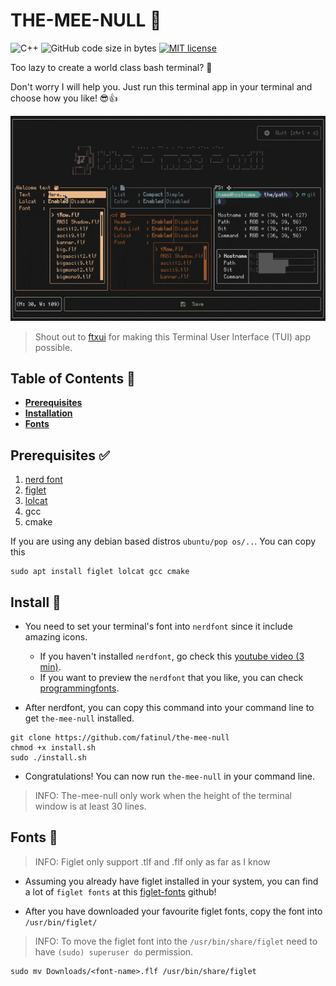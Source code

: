 # THE-MEE-NULL 🗿

![C++](https://img.shields.io/badge/c++-%2300599C.svg?style=flat&logo=c%2B%2B&logoColor=white)
![GitHub code size in bytes](https://img.shields.io/github/languages/code-size/fatinul/the-mee-null)
[![MIT license](https://img.shields.io/github/license/tusharpm/tiles)](http://opensource.org/licenses/MIT)

Too lazy to create a world class bash terminal? 🦥

Don't worry I will help you. Just run this terminal app in your terminal and choose how you like! 😎👍

![App preview](Assets/homescreen.gif)

> Shout out to [ftxui](https://github.com/ArthurSonzogni/FTXUI) for making this Terminal User Interface (TUI) app possible.

## Table of Contents 🏓
* [**Prerequisites**](#prerequisites)
* [**Installation**](#install)
* [**Fonts**](#fonts)

## Prerequisites ✅
1. [nerd font](https://github.com/ryanoasis/nerd-fonts.git)
1. [figlet](https://github.com/cmatsuoka/figlet)
2. [lolcat](https://github.com/busyloop/lolcat)
4. gcc
5. cmake

If you are using any debian based distros `ubuntu/pop os/..`. You can copy this
```
sudo apt install figlet lolcat gcc cmake
```

## Install 🔧
* You need to set your terminal's font into `nerdfont` since it include amazing icons.
    - If you haven't installed `nerdfont`, go check this [youtube video (3 min)](https://www.youtube.com/watch?v=cBOaYidGaCQ).
    - If you want to preview the `nerdfont` that you like, you can check [programmingfonts](https://www.programmingfonts.org/).

* After nerdfont, you can copy this command into your command line to get `the-mee-null` installed.
```
git clone https://github.com/fatinul/the-mee-null
chmod +x install.sh
sudo ./install.sh
```

* Congratulations! You can now run `the-mee-null` in your command line.

> INFO: The-mee-null only work when the height of the terminal window is at least 30 lines.

## Fonts 💬
> INFO: Figlet only support .tlf and .flf only as far as I know

* Assuming you already have figlet installed in your system, you can find a lot of `figlet fonts` at this [figlet-fonts](https://github.com/xero/figlet-fonts) github!

* After you have downloaded your favourite figlet fonts, copy the font into `/usr/bin/figlet/`

> INFO: To move the figlet font into the `/usr/bin/share/figlet` need to have `(sudo) superuser do` permission.

```
sudo mv Downloads/<font-name>.flf /usr/bin/share/figlet
```

